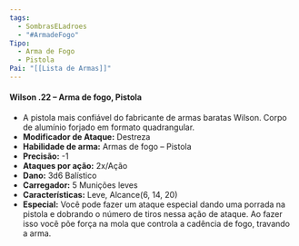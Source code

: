 ```yaml
---
tags:
  - SombrasELadroes
  - "#ArmadeFogo"
Tipo:
  - Arma de Fogo
  - Pistola
Pai: "[[Lista de Armas]]"
---
```

#### Wilson .22 – Arma de fogo, Pistola 
- A pistola mais confiável do fabricante de armas baratas Wilson. Corpo de alumínio forjado em formato quadrangular. 
- **Modificador de Ataque:** Destreza 
- **Habilidade de arma:** Armas de fogo – Pistola 
- **Precisão:** -1 
- **Ataques por ação:** 2x/Ação 
- **Dano:** 3d6 Balístico 
- **Carregador:** 5 Munições leves 
- **Características:** Leve, Alcance(6, 14, 20) 
- **Especial:** Você pode fazer um ataque especial dando uma porrada na pistola e dobrando o número de tiros nessa ação de ataque. Ao fazer isso você põe força na mola que controla a cadência de fogo, travando a arma.